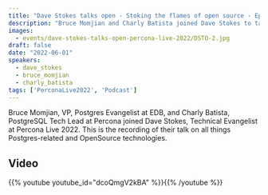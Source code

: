 ```yaml
---
title: "Dave Stokes talks open - Stoking the flames of open source - Episode 2 - Percona Live 2022"
description: "Bruce Momjian and Charly Batista joined Dave Stokes to talk on all things Postgres-related and OpenSource technologies"
images:
  - events/dave-stokes-talks-open-percona-live-2022/DSTO-2.jpg
draft: false
date: "2022-06-01"
speakers:
  - dave_stokes
  - bruce_momjian
  - charly_batista
tags: ['PerconaLive2022', 'Podcast']
---
```


Bruce Momjian, VP, Postgres Evangelist at EDB, and Charly Batista, PostgreSQL Tech Lead at Percona joined Dave Stokes, Technical Evangelist at Percona Live 2022. This is the recording of their talk on all things Postgres-related and OpenSource technologies.

## Video

{{% youtube youtube_id="dcoQmgV2kBA" %}}{{% /youtube %}}
